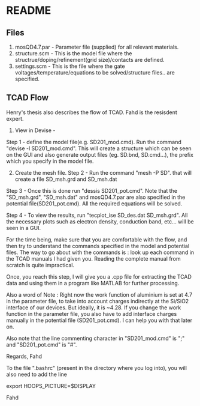README
============

Files
------------
1. mosQD4.7.par - Parameter file (supplied) for all relevant materials.
2. structure.scm - This is the model file where the
   structrue/doping/refinement(grid size)/contacts are defined.
3. settings.scm - This is the file where the gate voltages/temperature/equations
   to be solved/structure files.. are specified.

TCAD Flow
--------------
Henry's thesis also describes the flow of TCAD. Fahd is the resisdent expert.

1. View in Devise -

Step 1 - define the model file(e.g. SD201_mod.cmd). Run the command "devise -l SD201_mod.cmd". This will create a structure which can be seen on the GUI and also generate output files (eg. SD.bnd, SD.cmd...), the prefix which you specify in the model file.

2. Create the mesh file.
Step 2 - Run the command "mesh -P SD". that will create a file SD_msh.grd and SD_msh.dat

Step 3 - Once this is done run "dessis SD201_pot.cmd". Note that the "SD_msh.grd", "SD_msh.dat" and mosQD4.7.par are also specified in the potential file(SD201_pot.cmd). All the required equations will be solved.

Step 4 - To view the results, run "tecplot_ise SD_des.dat SD_msh.grd". All the necessary plots such as electron density, conduction band, etc... will be seen in a GUI.

For the time being, make sure that you are comfortable with the flow, and then try to understand the commands specified in the model and potential files. The way to go about with the commands is : look up each command in the TCAD manuals I had given you. Reading the complete manual from scratch is quite impractical.

Once, you reach this step, I will give you a .cpp file for extracting the TCAD data and using them in a program like MATLAB for further processing.

Also a word of Note : Right now the work function of aluminium is set at 4.7 in the parameter file, to take into account charges indirectly at the Si/SiO2 interface of our devices. But ideally, it is ~4.28. If you change the work function in the parameter file, you also have to add interface charges manually in the potential file (SD201_pot.cmd). I can help you with that later on.

Also note that the line commenting character in "SD201_mod.cmd" is ";" and "SD201_pot.cmd" is "#".

Regards,
Fahd

To the file ".bashrc" (present in the directory where you log into), you will also need to add the line

export HOOPS_PICTURE=$DISPLAY

Fahd
